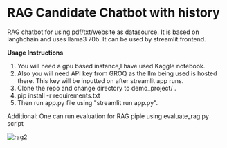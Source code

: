 # RAG Candidate Chatbot with history

RAG chatbot for using pdf/txt/website as datasource.
It is based on langhchain and uses llama3 70b. 
It can be used by streamlit frontend.

****Usage Instructions****
1. You will need a gpu based instance,I have used Kaggle notebook.
2. Also you will need API key from GROQ as the llm being used is hosted there. This key will be inputted on after streamlit app runs.
3. Clone the repo and change directory to demo_project/ .
4. pip install -r requirements.txt
5. Then run app.py file using "streamlit run app.py".
   
Additional: One can run evaluation for RAG piple using evaluate_rag.py script






![rag2](https://github.com/nitishsingh41/rag_chatbot_api/assets/45527813/cf0bba50-6c08-4c13-a47e-2c3d0847ddc1)

